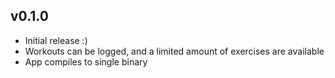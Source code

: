 ## v0.1.0

- Initial release :)
- Workouts can be logged, and a limited amount of exercises are available
- App compiles to single binary
